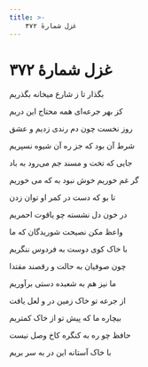 ```yaml
---
title: >-
    غزل شمارهٔ ۳۷۲
---
```

# غزل شمارهٔ ۳۷۲

<div class="b" id="bn1"><div class="m1"><p>بگذار تا ز شارع میخانه بگذریم</p></div>
<div class="m2"><p>کز بهر جرعه‌ای همه محتاج این دریم</p></div></div>
<div class="b" id="bn2"><div class="m1"><p>روز نخست چون دم رندی زدیم و عشق</p></div>
<div class="m2"><p>شرط آن بود که جز ره آن شیوه نسپریم</p></div></div>
<div class="b" id="bn3"><div class="m1"><p>جایی که تخت و مسند جم می‌رود به باد</p></div>
<div class="m2"><p>گر غم خوریم خوش نبود به که می خوریم</p></div></div>
<div class="b" id="bn4"><div class="m1"><p>تا بو که دست در کمر او توان زدن</p></div>
<div class="m2"><p>در خون دل نشسته چو یاقوت احمریم</p></div></div>
<div class="b" id="bn5"><div class="m1"><p>واعظ مکن نصیحت شوریدگان که ما</p></div>
<div class="m2"><p>با خاک کوی دوست به فردوس ننگریم</p></div></div>
<div class="b" id="bn6"><div class="m1"><p>چون صوفیان به حالت و رقصند مقتدا</p></div>
<div class="m2"><p>ما نیز هم به شعبده دستی برآوریم</p></div></div>
<div class="b" id="bn7"><div class="m1"><p>از جرعه تو خاک زمین در و لعل یافت</p></div>
<div class="m2"><p>بیچاره ما که پیش تو از خاک کمتریم</p></div></div>
<div class="b" id="bn8"><div class="m1"><p>حافظ چو ره به کنگره کاخ وصل نیست</p></div>
<div class="m2"><p>با خاک آستانه این در به سر بریم</p></div></div>
